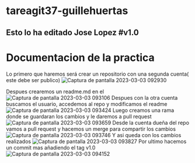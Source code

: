 # tareagit37-guillehuertas
Esto lo ha editado Jose Lopez
#v1.0
--------------------------------------------
# Documentacion de la practica
Lo primero que haremos será crear un repositorio con una segunda cuenta( este debe ser publico)
![Captura de pantalla 2023-03-03 092930](https://user-images.githubusercontent.com/115102184/222675075-92e72d2f-da21-4e53-8e3e-9e656fe563ab.png)

Despues crearemos un readme.md en el
![Captura de pantalla 2023-03-03 093106](https://user-images.githubusercontent.com/115102184/222675439-230c7e4f-cf24-45d4-a0e8-ed50f7753390.png)
Despues con la otra cuenta buscamos el usuario, accedemos al repo y modificamos el readme
![Captura de pantalla 2023-03-03 093424](https://user-images.githubusercontent.com/115102184/222675442-d48a12d9-14cc-4620-bbec-05e5d02274a5.png)
Luego creamos una rama donde se guardaran los cambios y le daremos a pull request
![Captura de pantalla 2023-03-03 093659](https://user-images.githubusercontent.com/115102184/222675446-3634f6e4-e5aa-4f9f-a7d8-ae6330953133.png)
Desde la cuenta dueña del repo vamos a pull request y hacemos un merge para compartir los cambios
![Captura de pantalla 2023-03-03 093746](https://user-images.githubusercontent.com/115102184/222675425-429c0d57-26b8-4969-b77f-68e4a572f022.png)
Y asi queda con los cambios realizados
![Captura de pantalla 2023-03-03 093827](https://user-images.githubusercontent.com/115102184/222675433-6ff78bb7-482b-486f-9b7f-59dbd40423d9.png)
Por ultimo hacemos un commit mas añadiendo el tag v1.0
![Captura de pantalla 2023-03-03 094152](https://user-images.githubusercontent.com/115102184/222675435-88b3feca-76db-44a9-8142-15f4c9a2892c.png)






